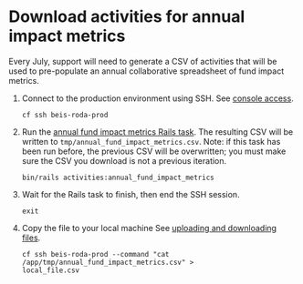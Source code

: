 # Download activities for annual impact metrics

Every July, support will need to generate a CSV of activities that will be used
to pre-populate an annual collaborative spreadsheet of fund impact metrics.

1. Connect to the production environment using SSH. See [console
   access](/doc/console-access.md).
   ```shell
   cf ssh beis-roda-prod
   ```
2. Run the [annual fund impact metrics Rails
   task](/lib/tasks/annual_fund_impact_metrics_activities.rake). The resulting CSV
   will be written to `tmp/annual_fund_impact_metrics.csv`. Note: if this task has
   been run before, the previous CSV will be overwritten; you must make sure the
   CSV you download is not a previous iteration.
   ```shell
   bin/rails activities:annual_fund_impact_metrics
   ```
3. Wait for the Rails task to finish, then end the SSH session.
   ```shell
   exit
   ```
4. Copy the file to your local machine See [uploading and downloading
   files](/doc/uploading-and-downloading-files.md).
   ```shell
   cf ssh beis-roda-prod --command "cat /app/tmp/annual_fund_impact_metrics.csv" >
   local_file.csv
   ```

